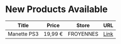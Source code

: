 # New Products Available

| Title | Price | Store | URL |
|---|---|---|---|
| Manette PS3 | 19,99 € | FROYENNES | [Link](https://www.cashconverters.be/fr/accessoires-jeux-video/892953-manette-ps3.html) |
